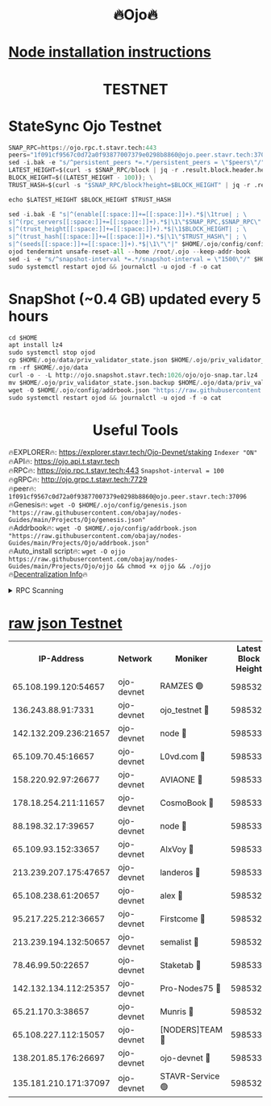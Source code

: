 <h1 align="center"> 🔥Ojo🔥</h1>

[Node installation instructions](https://github.com/obajay/nodes-Guides/tree/main/Projects/Ojo)
=

<h1 align="center"> TESTNET</h1>

# StateSync Ojo Testnet
```python
SNAP_RPC=https://ojo.rpc.t.stavr.tech:443
peers="1f091cf9567c0d72a0f93877007379e0298b8860@ojo.peer.stavr.tech:37096"
sed -i.bak -e "s/^persistent_peers *=.*/persistent_peers = \"$peers\"/" $HOME/.ojo/config/config.toml
LATEST_HEIGHT=$(curl -s $SNAP_RPC/block | jq -r .result.block.header.height); \
BLOCK_HEIGHT=$((LATEST_HEIGHT - 100)); \
TRUST_HASH=$(curl -s "$SNAP_RPC/block?height=$BLOCK_HEIGHT" | jq -r .result.block_id.hash)

echo $LATEST_HEIGHT $BLOCK_HEIGHT $TRUST_HASH

sed -i.bak -E "s|^(enable[[:space:]]+=[[:space:]]+).*$|\1true| ; \
s|^(rpc_servers[[:space:]]+=[[:space:]]+).*$|\1\"$SNAP_RPC,$SNAP_RPC\"| ; \
s|^(trust_height[[:space:]]+=[[:space:]]+).*$|\1$BLOCK_HEIGHT| ; \
s|^(trust_hash[[:space:]]+=[[:space:]]+).*$|\1\"$TRUST_HASH\"| ; \
s|^(seeds[[:space:]]+=[[:space:]]+).*$|\1\"\"|" $HOME/.ojo/config/config.toml
ojod tendermint unsafe-reset-all --home /root/.ojo --keep-addr-book
sed -i -e "s/^snapshot-interval *=.*/snapshot-interval = \"1500\"/" $HOME/.ojo/config/app.toml
sudo systemctl restart ojod && journalctl -u ojod -f -o cat
```
# SnapShot (~0.4 GB) updated every 5 hours
```python
cd $HOME
apt install lz4
sudo systemctl stop ojod
cp $HOME/.ojo/data/priv_validator_state.json $HOME/.ojo/priv_validator_state.json.backup
rm -rf $HOME/.ojo/data
curl -o - -L http://ojo.snapshot.stavr.tech:1026/ojo/ojo-snap.tar.lz4 | lz4 -c -d - | tar -x -C $HOME/.ojo --strip-components 2
mv $HOME/.ojo/priv_validator_state.json.backup $HOME/.ojo/data/priv_validator_state.json
wget -O $HOME/.ojo/config/addrbook.json "https://raw.githubusercontent.com/obajay/nodes-Guides/main/Projects/Ojo/addrbook.json"
sudo systemctl restart ojod && journalctl -u ojod -f -o cat
```
 <h1 align="center"> Useful Tools</h1>

🔥EXPLORER🔥:        https://explorer.stavr.tech/Ojo-Devnet/staking        `Indexer "ON"` \
🔥API🔥:                     https://ojo.api.t.stavr.tech \
🔥RPC🔥:                    https://ojo.rpc.t.stavr.tech:443              `Snapshot-interval = 100` \
🔥gRPC🔥:                  http://ojo.grpc.t.stavr.tech:7729 \
🔥peer🔥:                   `1f091cf9567c0d72a0f93877007379e0298b8860@ojo.peer.stavr.tech:37096` \
🔥Genesis🔥:    ```wget -O $HOME/.ojo/config/genesis.json "https://raw.githubusercontent.com/obajay/nodes-Guides/main/Projects/Ojo/genesis.json"``` \
🔥Addrbook🔥:    ```wget -O $HOME/.ojo/config/addrbook.json "https://raw.githubusercontent.com/obajay/nodes-Guides/main/Projects/Ojo/addrbook.json"``` \
🔥Auto_install script🔥: ```wget -O ojjo https://raw.githubusercontent.com/obajay/nodes-Guides/main/Projects/Ojo/ojjo && chmod +x ojjo && ./ojjo``` \
🔥[Decentralization Info](https://github.com/obajay/StateSync-snapshots/tree/main/Projects/Ojo/Decentralization)🔥



<details>
<summary>RPC Scanning</summary>

<h2 align="center"> We scan nodes in real time every 4 hours. And we provide the final result of RPC endpoints.
We cannot influence the operation of these nodes in any way. </h2>


```python
If Voting Power is higher than 0 --> then the Node is a validator of the network and may be subject to attack and be a potential threat to the chain.
```
```python
We marked such validators with a red symbol
```

</details>

[raw json Testnet](https://rpc-check.ojot.stavr.tech/ojot/rpc-ojot-result.json)
=


<table><tr><th>IP-Address</th><th>Network</th><th>Moniker</th><th>Latest Block Height</th><th>Earliest Block Height</th><th>Catching Up</th><th>Tx Index</th><th>Voting Power</th><th>Scan Time</th></tr><tr><td>65.108.199.120:54657</td><td>ojo-devnet</td><td>RAMZES 🟢</td><td>5985328</td><td>306156</td><td>False</td><td>on</td><td>0</td><td>2024-03-21T13:09:12.434163624UTC</td></tr><tr><td>136.243.88.91:7331</td><td>ojo-devnet</td><td>ojo_testnet 🔴</td><td>5985329</td><td>308845</td><td>False</td><td>on</td><td>1000</td><td>2024-03-21T13:09:20.135172011UTC</td></tr><tr><td>142.132.209.236:21657</td><td>ojo-devnet</td><td>node 🔴</td><td>5985331</td><td>350001</td><td>False</td><td>on</td><td>1999</td><td>2024-03-21T13:09:31.485150129UTC</td></tr><tr><td>65.109.70.45:16657</td><td>ojo-devnet</td><td>L0vd.com 🔴</td><td>5985332</td><td>695918</td><td>False</td><td>off</td><td>998</td><td>2024-03-21T13:09:36.942313291UTC</td></tr><tr><td>158.220.92.97:26677</td><td>ojo-devnet</td><td>AVIAONE 🔴</td><td>5985331</td><td>2754001</td><td>False</td><td>on</td><td>19926</td><td>2024-03-21T13:09:28.685225406UTC</td></tr><tr><td>178.18.254.211:11657</td><td>ojo-devnet</td><td>CosmoBook 🔴</td><td>5985332</td><td>4392001</td><td>False</td><td>off</td><td>1047</td><td>2024-03-21T13:09:31.742394300UTC</td></tr><tr><td>88.198.32.17:39657</td><td>ojo-devnet</td><td>node 🔴</td><td>5985332</td><td>4710001</td><td>False</td><td>on</td><td>109554</td><td>2024-03-21T13:09:34.007342700UTC</td></tr><tr><td>65.109.93.152:33657</td><td>ojo-devnet</td><td>AlxVoy 🔴</td><td>5985331</td><td>4943001</td><td>False</td><td>on</td><td>6350855</td><td>2024-03-21T13:09:31.244692374UTC</td></tr><tr><td>213.239.207.175:47657</td><td>ojo-devnet</td><td>landeros 🔴</td><td>5985331</td><td>4967924</td><td>False</td><td>off</td><td>11083</td><td>2024-03-21T13:09:28.882819695UTC</td></tr><tr><td>65.108.238.61:20657</td><td>ojo-devnet</td><td>alex 🔴</td><td>5985328</td><td>5131001</td><td>False</td><td>on</td><td>11359</td><td>2024-03-21T13:09:12.126606212UTC</td></tr><tr><td>95.217.225.212:36657</td><td>ojo-devnet</td><td>Firstcome 🔴</td><td>5985329</td><td>5251946</td><td>False</td><td>on</td><td>13566</td><td>2024-03-21T13:09:17.866191875UTC</td></tr><tr><td>213.239.194.132:50657</td><td>ojo-devnet</td><td>semalist 🔴</td><td>5985328</td><td>5540522</td><td>False</td><td>on</td><td>21037</td><td>2024-03-21T13:09:12.644898948UTC</td></tr><tr><td>78.46.99.50:22657</td><td>ojo-devnet</td><td>Staketab 🔴</td><td>5985333</td><td>5668501</td><td>False</td><td>on</td><td>1276</td><td>2024-03-21T13:09:37.160734840UTC</td></tr><tr><td>142.132.134.112:25357</td><td>ojo-devnet</td><td>Pro-Nodes75 🔴</td><td>5985329</td><td>5885329</td><td>False</td><td>on</td><td>24651</td><td>2024-03-21T13:09:15.229611977UTC</td></tr><tr><td>65.21.170.3:38657</td><td>ojo-devnet</td><td>Munris 🔴</td><td>5985329</td><td>5885329</td><td>False</td><td>off</td><td>20123</td><td>2024-03-21T13:09:17.576831051UTC</td></tr><tr><td>65.108.227.112:15057</td><td>ojo-devnet</td><td>[NODERS]TEAM 🔴</td><td>5985332</td><td>5885332</td><td>False</td><td>off</td><td>9999</td><td>2024-03-21T13:09:36.351968931UTC</td></tr><tr><td>138.201.85.176:26697</td><td>ojo-devnet</td><td>ojo-devnet 🔴</td><td>5985332</td><td>5885332</td><td>False</td><td>on</td><td>1000024000</td><td>2024-03-21T13:09:36.645003249UTC</td></tr><tr><td>135.181.210.171:37097</td><td>ojo-devnet</td><td>STAVR-Service 🟢</td><td>5985328</td><td>5983701</td><td>False</td><td>on</td><td>0</td><td>2024-03-21T13:09:12.950385593UTC</td></tr></table>
